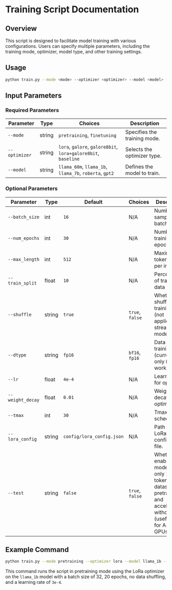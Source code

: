 # Training Script Documentation

## Overview
This script is designed to facilitate model training with various configurations. Users can specify multiple parameters, including the training mode, optimizer, model type, and other training settings.

## Usage
```bash
python train.py --mode <mode> --optimizer <optimizer> --model <model> [other options]
```

## Input Parameters

### Required Parameters

| Parameter    | Type   | Choices                                  | Description                        |
|-------------|--------|------------------------------------------|------------------------------------|
| `--mode`    | string | `pretraining`, `finetuning`              | Specifies the training mode. |
| `--optimizer` | string | `lora`, `galore`, `galore8bit`, `lora+galore8bit`, `baseline` | Selects the optimizer type. |
| `--model`   | string | `llama_60m`, `llama_1b`, `llama_7b`, `roberta`, `gpt2` | Defines the model to train. |

### Optional Parameters

| Parameter        | Type  | Default  | Choices | Description |
|-----------------|------|----------|---------|-------------|
| `--batch_size`  | int  | `16`      | N/A     | Number of samples per batch. |
| `--num_epochs`  | int  | `30`      | N/A     | Number of training epochs. |
| `--max_length`  | int  | `512`     | N/A     | Maximum token length per input. |
| `--train_split` | float | `10`     | N/A     | Percentage of training data used. |
| `--shuffle`     | string | `true`   | `true`, `false` | Whether to shuffle training data (not applicable in streaming mode). |
| `--dtype`       | string | `fp16`   | `bf16`, `fp16` | Data type for training (currently only `bf16` is working). |
| `--lr`          | float | `4e-4`    | N/A     | Learning rate for optimizer. |
| `--weight_decay` | float | `0.01`   | N/A     | Weight decay for optimizer. |
| `--tmax`        | int  | `30`      | N/A     | Tmax for scheduler. |
| `--lora_config` | string | `config/lora_config.json` | N/A | Path to the LoRa configuration file. |
| `--test`        | string | `false`  | `true`, `false` | Whether to enable test mode. Takes only 1000 tokens of dataset for pretraining and accelerator without bf16 (useful only for A100 GPUs). |

## Example Command

```bash
python train.py --mode pretraining --optimizer lora --model llama_1b --batch_size 32 --num_epochs 20 --shuffle false --lr 3e-4
```

This command runs the script in pretraining mode using the LoRa optimizer on the `llama_1b` model with a batch size of 32, 20 epochs, no data shuffling, and a learning rate of `3e-4`.


